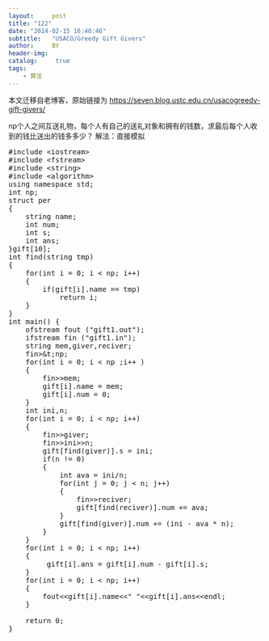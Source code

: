 ```yaml
---
layout:     post
title: "122"
date: "2014-02-15 16:40:46"
subtitle:   "USACO/Greedy Gift Givers"
author:     BY
header-img:
catalog: 	 true
tags:
    - 算法
---
```


本文迁移自老博客，原始链接为 <https://seven.blog.ustc.edu.cn/usacogreedy-gift-givers/>

np个人之间互送礼物，每个人有自己的送礼对象和拥有的钱数，求最后每个人收到的钱比送出的钱多多少？
解法：直接模拟
<pre class = "brush:[cpp]">
#include &lt;iostream&gt;
#include &lt;fstream&gt;
#include &lt;string&gt;
#include &lt;algorithm&gt;
using namespace std;
int np;
struct per
{
    string name;
    int num;
    int s;
    int ans;
}gift[10];
int find(string tmp)
{
    for(int i = 0; i < np; i++)
    {
        if(gift[i].name == tmp)
            return i;
    }
}
int main() {
    ofstream fout ("gift1.out");
    ifstream fin ("gift1.in");
    string mem,giver,reciver;
    fin&gt;&t;np;
    for(int i = 0; i < np ;i++ )
    {
        fin&gt;&gt;mem;
        gift[i].name = mem;
        gift[i].num = 0;
    }
    int ini,n;
    for(int i = 0; i < np; i++)
    {
        fin&gt;&gt;giver;
        fin&gt;&gt;ini&gt;&gt;n;
        gift[find(giver)].s = ini;
        if(n != 0)
        {
            int ava = ini/n;
            for(int j = 0; j < n; j++)
            {
                fin&gt;&gt;reciver;
                gift[find(reciver)].num += ava;
            }
            gift[find(giver)].num += (ini - ava * n);
        }
    }
    for(int i = 0; i < np; i++)
    {
         gift[i].ans = gift[i].num - gift[i].s;
    }
    for(int i = 0; i < np; i++)
    {
        fout&lt;&lt;gift[i].name&lt;&lt;" "&lt;&lt;gift[i].ans&lt;&lt;endl;
    }

    return 0;
}
</pre>


